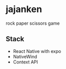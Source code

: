 # jajanken

rock paper scissors game

## Stack

- React Native with expo
- NativeWind
- Context API
